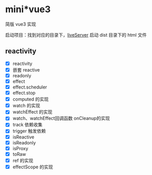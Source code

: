 # mini*vue3

简版 vue3 实现

启动项目：找到对应的目录下，[liveServer](https://marketplace.visualstudio.com/items?itemName=ritwickdey.LiveServer) 启动 dist 目录下的 html 文件

## reactivity

- [x] reactivity
- [x] 嵌套 reactive
- [x] readonly
- [x] effect
- [x] effect.scheduler
- [x] effect.stop
- [x] computed 的实现
- [x] watch 的实现
- [x] watchEffect 的实现
- [x] watch、watchEffect回调函数 onCleanup的实现
- [x] track 依赖收集
- [x] trigger 触发依赖
- [x] isReactive
- [x] isReadonly
- [x] isProxy
- [x] toRaw
- [x] ref 的实现
- [x] effectScope 的实现
